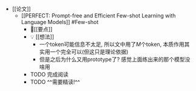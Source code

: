 - [[论文]]
	- [[PERFECT: Prompt-free and Efficient Few-shot Learning with Language Models]] #Few-shot
		- 📌[[要点]]
		- 💡  [[想法]]
			- 一个token可能信息不太足, 所以文中用了$M$个token, 本质作用其实用一个完全可以(但这只是理论依据)
			- 但是之后为什么又用prototype了? 感觉上面练出来的那个模型没啥用
		- TODO 完成阅读
		- TODO ^^需要精读!^^